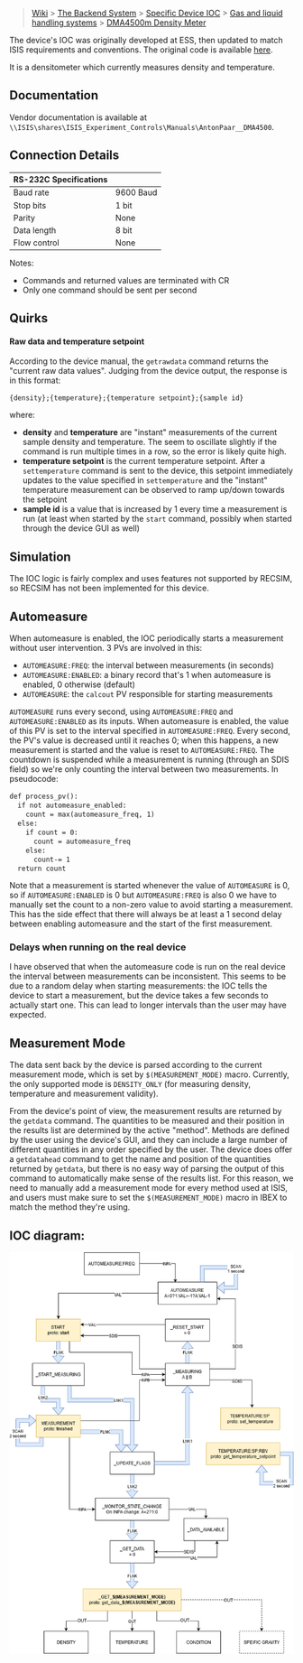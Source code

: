 > [Wiki](Home) > [The Backend System](The-Backend-System) > [Specific Device IOC](Specific-Device-IOC) > [Gas and liquid handling systems](Gas-And-Liquid-Handling-Systems) > [DMA4500m Density Meter](DMA4500m-Density-Meter)

The device's IOC was originally developed at ESS, then updated to match ISIS requirements and conventions. The original code is available [here]( https://bitbucket.org/europeanspallationsource/m-epics-dma4500m/src/master/).

It is a densitometer which currently measures density and temperature.

## Documentation
Vendor documentation is available at `\\ISIS\shares\ISIS_Experiment_Controls\Manuals\AntonPaar__DMA4500`.

## Connection Details
  
|      RS-232C Specifications  |   |
|---------------|------------------|
|     Baud rate | 9600 Baud        |
|     Stop bits | 1 bit            |
|        Parity | None             |
|   Data length | 8 bit            |
|  Flow control | None             |

Notes:
 - Commands and returned values are terminated with CR
 - Only one command should be sent per second

## Quirks
#### Raw data and temperature setpoint
According to the device manual, the `getrawdata` command returns the "current raw data values". Judging from the device output, the response is in this format:
```
{density};{temperature};{temperature setpoint};{sample id}
```
where:
- **density** and **temperature** are "instant" measurements of the current sample density and temperature. The seem to oscillate slightly if the command is run multiple times in a row, so the error is likely quite high.
- **temperature setpoint** is the current temperature setpoint. After a `settemperature` command is sent to the device, this setpoint immediately updates to the value specified in `settemperature` and the "instant" temperature measurement can be observed to ramp up/down towards the setpoint
- **sample id** is a value that is increased by 1 every time a measurement is run (at least when started by the `start` command, possibly when started through the device GUI as well)

## Simulation
The IOC logic is fairly complex and uses features not supported by RECSIM, so RECSIM has not been implemented for this device.

## Automeasure
When automeasure is enabled, the IOC periodically starts a measurement without user intervention. 3 PVs are involved in this:
- `AUTOMEASURE:FREQ`: the interval between measurements (in seconds)
- `AUTOMEASURE:ENABLED`: a binary record that's 1 when automeasure is enabled, 0 otherwise (default)
- `AUTOMEASURE`: the `calcout` PV responsible for starting measurements

`AUTOMEASURE` runs every second, using `AUTOMEASURE:FREQ` and `AUTOMEASURE:ENABLED` as its inputs. When automeasure is enabled, the value of this PV is set to the interval specified in `AUTOMEASURE:FREQ`. Every second, the PV's value is decreased until it reaches 0; when this happens, a new measurement is started and the value is reset to `AUTOMEASURE:FREQ`. The countdown is suspended while a measurement is running (through an SDIS field) so we're only counting the interval between two measurements. In pseudocode:

```
def process_pv():
  if not automeasure_enabled:
    count = max(automeasure_freq, 1)
  else:
    if count = 0:
      count = automeasure_freq
    else:
      count-= 1
  return count
```

Note that a measurement is started whenever the value of `AUTOMEASURE` is 0, so if `AUTOMEASURE:ENABLED` is 0 but `AUTOMEASURE:FREQ` is also 0 we have to manually set the count to a non-zero value to avoid starting a measurement. This has the side effect that there will always be at least a 1 second delay between enabling automeasure and the start of the first measurement.

### Delays when running on the real device
I have observed that when the automeasure code is run on the real device the interval between measurements can be inconsistent. This seems to be due to a random delay when starting measurements: the IOC tells the device to start a measurement, but the device takes a few seconds to actually start one. This can lead to longer intervals than the user may have expected.

## Measurement Mode
The data sent back by the device is parsed according to the current measurement mode, which is set by `$(MEASUREMENT_MODE)` macro. Currently, the only supported mode is `DENSITY_ONLY` (for measuring density, temperature and measurement validity).

From the device's point of view, the measurement results are returned by the `getdata` command. The quantities to be measured and their position in the results list are determined by the active "method". Methods are defined by the user using the device's GUI, and they can include a large number of different quantities in any order specified by the user. The device does offer a `getdatahead` command to get the name and position of the quantities returned by `getdata`, but there is no easy way of parsing the output of this command to automatically make sense of the results list. For this reason, we need to manually add a measurement mode for every method used at ISIS, and users must make sure to set the `$(MEASUREMENT_MODE)` macro in IBEX to match the method they're using.

## IOC diagram:
![Diagram of DMA4500M IOC](https://github.com/ISISComputingGroup/ibex_developers_manual/blob/master/images/dma4500m_ioc_diagram.png)


